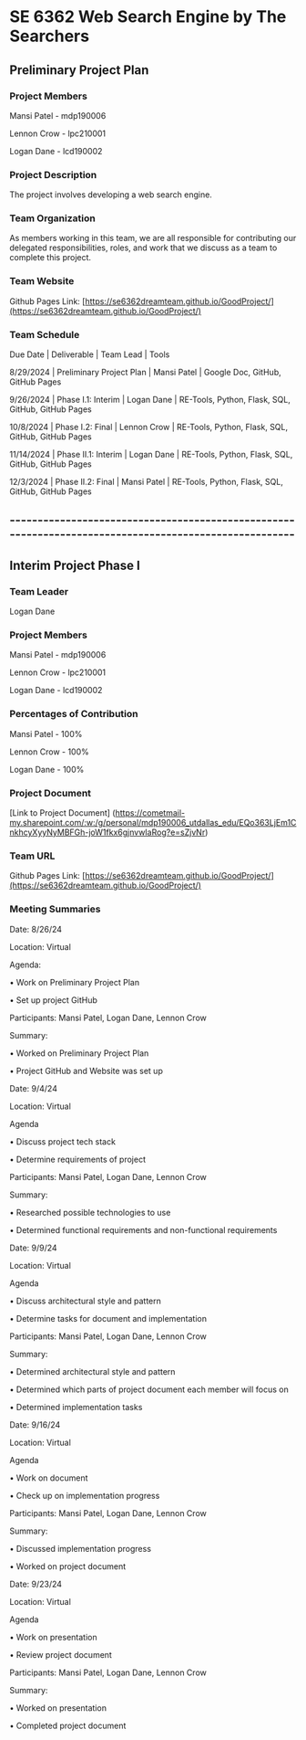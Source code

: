 # SE 6362 Web Search Engine by The Searchers

## Preliminary Project Plan

### Project Members
Mansi Patel - mdp190006

Lennon Crow - lpc210001

Logan Dane - lcd190002

### Project Description
The project involves developing a web search engine.

### Team Organization
As members working in this team, we are all responsible for contributing our delegated responsibilities, roles, and work that we discuss as a team to complete this project.

### Team Website
Github Pages Link: [https://se6362dreamteam.github.io/GoodProject/](https://se6362dreamteam.github.io/GoodProject/)

### Team Schedule
Due Date | Deliverable | Team Lead | Tools


8/29/2024 | Preliminary Project Plan | Mansi Patel | Google Doc, GitHub, GitHub Pages


9/26/2024 | Phase I.1: Interim | Logan Dane | RE-Tools, Python, Flask, SQL, GitHub, GitHub Pages


10/8/2024 | Phase I.2: Final | Lennon Crow | RE-Tools, Python, Flask, SQL, GitHub, GitHub Pages


11/14/2024 | Phase II.1: Interim | Logan Dane | RE-Tools, Python, Flask, SQL, GitHub, GitHub Pages
 

12/3/2024 | Phase II.2: Final | Mansi Patel | RE-Tools, Python, Flask, SQL, GitHub, GitHub Pages

## ------------------------------------------------------------------------------------------------------
## Interim Project Phase I

### Team Leader
Logan Dane

### Project Members
Mansi Patel - mdp190006

Lennon Crow - lpc210001

Logan Dane - lcd190002

### Percentages of Contribution
Mansi Patel - 100%

Lennon Crow - 100%

Logan Dane - 100%

### Project Document
[Link to Project Document] (https://cometmail-my.sharepoint.com/:w:/g/personal/mdp190006_utdallas_edu/EQo363LjEm1CnkhcyXyyNyMBFGh-joW1fkx6gjnvwIaRog?e=sZjvNr)

### Team URL
Github Pages Link: [https://se6362dreamteam.github.io/GoodProject/](https://se6362dreamteam.github.io/GoodProject/)

### Meeting Summaries
Date: 8/26/24

Location: Virtual

Agenda: 

•	Work on Preliminary Project Plan

•	Set up project GitHub

Participants: Mansi Patel, Logan Dane, Lennon Crow

Summary: 

•	Worked on Preliminary Project Plan

•	Project GitHub and Website was set up


Date: 9/4/24

Location: Virtual

Agenda

•	Discuss project tech stack

•	Determine requirements of project

Participants: Mansi Patel, Logan Dane, Lennon Crow

Summary: 

•	Researched possible technologies to use

•	Determined functional requirements and non-functional requirements

Date: 9/9/24

Location: Virtual

Agenda

•	Discuss architectural style and pattern

•	Determine tasks for document and implementation

Participants: Mansi Patel, Logan Dane, Lennon Crow

Summary:

•	Determined architectural style and pattern

•	Determined which parts of project document each member will focus on

•	Determined implementation tasks

Date: 9/16/24

Location: Virtual

Agenda

•	Work on document

•	Check up on implementation progress

Participants: Mansi Patel, Logan Dane, Lennon Crow

Summary:

•	Discussed implementation progress

•	Worked on project document

Date: 9/23/24

Location: Virtual

Agenda

•	Work on presentation

•	Review project document

Participants: Mansi Patel, Logan Dane, Lennon Crow

Summary:

•	Worked on presentation

•	Completed project document





